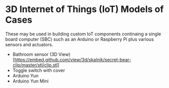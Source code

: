 # 3D Internet of Things (IoT) Models of Cases

These may be used in building custom IoT components continaing a single board computer (SBC) such as an Arduino or Raspberry Pi plus various sensors and actuators.

* Bathroom sensor (3D View)[https://embed.github.com/view/3d/skalnik/secret-bear-clip/master/stl/clip.stl]
* Toggle switch with cover
* Arduino Yun
* Arduino Yun Mini

